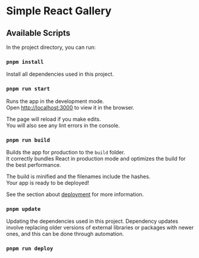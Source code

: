 # Simple React Gallery

## Available Scripts

In the project directory, you can run:

### `pnpm install`

Install all dependencies used in this project.

### `pnpm run start`

Runs the app in the development mode.\
Open [http://localhost:3000](http://localhost:3000) to view it in the browser.

The page will reload if you make edits.\
You will also see any lint errors in the console.

### `pnpm run build`

Builds the app for production to the `build` folder.\
It correctly bundles React in production mode and optimizes the build for the best performance.

The build is minified and the filenames include the hashes.\
Your app is ready to be deployed!

See the section about [deployment](https://facebook.github.io/create-react-app/docs/deployment) for more information.

### `pnpm update`

Updating the dependencies used in this project. Dependency updates involve replacing older versions of external libraries or packages with newer ones, and this can be done through automation.

### `pnpm run deploy`

